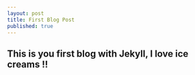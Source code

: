 ```yaml
---
layout: post
title: First Blog Post
published: true
---
```

## This is you first blog with Jekyll, I love ice creams !!
